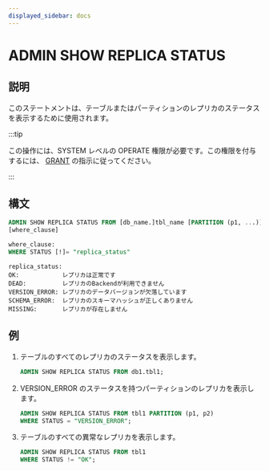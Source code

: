 ```yaml
---
displayed_sidebar: docs
---
```


# ADMIN SHOW REPLICA STATUS

## 説明

このステートメントは、テーブルまたはパーティションのレプリカのステータスを表示するために使用されます。

:::tip

この操作には、SYSTEM レベルの OPERATE 権限が必要です。この権限を付与するには、 [GRANT](../../account-management/GRANT.md) の指示に従ってください。

:::

## 構文

```sql
ADMIN SHOW REPLICA STATUS FROM [db_name.]tbl_name [PARTITION (p1, ...)]
[where_clause]
```

```sql
where_clause:
WHERE STATUS [!]= "replica_status"
```

```plain text
replica_status:
OK:            レプリカは正常です
DEAD:          レプリカのBackendが利用できません
VERSION_ERROR: レプリカのデータバージョンが欠落しています
SCHEMA_ERROR:  レプリカのスキーマハッシュが正しくありません
MISSING:       レプリカが存在しません
```

## 例

1. テーブルのすべてのレプリカのステータスを表示します。

    ```sql
    ADMIN SHOW REPLICA STATUS FROM db1.tbl1;
    ```

2. VERSION_ERROR のステータスを持つパーティションのレプリカを表示します。

    ```sql
    ADMIN SHOW REPLICA STATUS FROM tbl1 PARTITION (p1, p2)
    WHERE STATUS = "VERSION_ERROR";
    ```

3. テーブルのすべての異常なレプリカを表示します。

    ```sql
    ADMIN SHOW REPLICA STATUS FROM tbl1
    WHERE STATUS != "OK";
    ```
